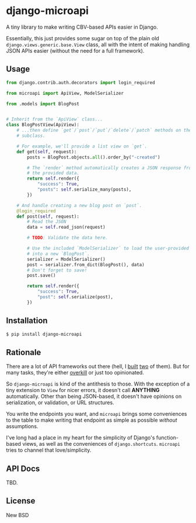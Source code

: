 # django-microapi

A tiny library to make writing CBV-based APIs easier in Django.

Essentially, this just provides some sugar on top of the plain old `django.views.generic.base.View` class, all with the intent of making handling JSON APIs easier (without the need for a full framework).


## Usage

```python
from django.contrib.auth.decorators import login_required

from microapi import ApiView, ModelSerializer

from .models import BlogPost


# Inherit from the `ApiView` class...
class BlogPostView(ApiView):
    # ...then define `get`/`post`/`put`/`delete`/`patch` methods on the
    # subclass.

    # For example, we'll provide a list view on `get`.
    def get(self, request):
        posts = BlogPost.objects.all().order_by("-created")

        # The `render` method automatically creates a JSON response from
        # the provided data.
        return self.render({
            "success": True,
            "posts": self.serialize_many(posts),
        })

    # And handle creating a new blog post on `post`.
    @login_required
    def post(self, request):
        # Read the JSON
        data = self.read_json(request)

        # TODO: Validate the data here.

        # Use the included `ModelSerializer` to load the user-provided data
        # into a new `BlogPost`.
        serializer = ModelSerializer()
        post = serializer.from_dict(BlogPost(), data)
        # Don't forget to save!
        post.save()

        return self.render({
            "success": True,
            "post": self.serialize(post),
        })
```


## Installation

```bash
$ pip install django-microapi
```


## Rationale

There are a lot of API frameworks out there (hell, I [built](https://tastypieapi.org/) [two](https://github.com/toastdriven/restless) of them). But for many tasks, they're either [overkill](https://en.wikipedia.org/wiki/HATEOAS) or just too opinionated.

So `django-microapi` is kind of the antithesis to those. With the exception of a tiny extension to `View` for nicer errors, it doesn't call **ANYTHING** automatically. Other than being JSON-based, it doesn't have opinions on serialization, or validation, or URL structures.

You write the endpoints you want, and `microapi` brings some conveniences to the table to make writing that endpoint as simple as possible _without_ assumptions.

I've long had a place in my heart for the simplicity of Django's function-based views, as well as the conveniences of `django.shortcuts`. `microapi` tries to channel that love/simplicity.


## API Docs

TBD.


## License

New BSD
